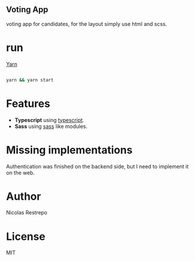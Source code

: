 ## Voting App

voting app for candidates, for the layout simply use html and scss.

# run

[Yarn](https://github.com/yarnpkg/)

```sh

yarn && yarn start

```
# Features

* **Typescript**  using [typescript](https://www.typescriptlang.org).
* **Sass**  using [sass](https://sass-lang.com) like modules.

# Missing implementations

Authentication was finished on the backend side, but I need to implement it on the web.



# Author 
Nicolas Restrepo

# License 

MIT
